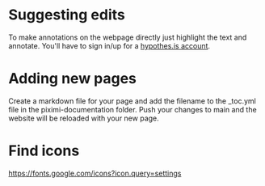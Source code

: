 # Suggesting edits
To make annotations on the webpage directly just highlight the text and annotate. You'll have to sign in/up for a [hypothes.is account](https://hypothes.is/login).

# Adding new pages
Create a markdown file for your page and add the filename to the _toc.yml file in the piximi-documentation folder. Push your changes to main and the website will be reloaded with your new page.

# Find icons 
https://fonts.google.com/icons?icon.query=settings